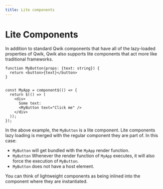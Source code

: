 ```yaml
---
title: Lite components
---
```


# Lite Components

In addition to standard Qwik components that have all of the lazy-loaded properties of Qwik, Qwik also supports lite components that act more like traditional frameworks.

```typescript=
function MyButton(props: {text: string}) {
  return <button>{text}</button>
}


const MyApp = component$(() => {
  return $(() => (
    <div>
      Some text:
      <MyButton text="Click me" />
    </div>
  ));
});
```

In the above example, the `MyButton` is a lite component. Lite components lazy loading is merged with the regular component they are part of. In this case:

- `MyButton` will get bundled with the `MyApp` render function.
- `MyButton` Whenever the render function of `MyApp` executes, it will also force the execution of `MyButton`.
- `MyButton` does not have a host element.

You can think of lightweight components as being inlined into the component where they are instantiated.
